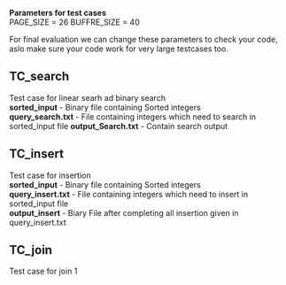 **Parameters for test cases**  
PAGE_SIZE = 26 
BUFFRE_SIZE = 40

For final evaluation we can change these parameters to check your code, aslo make sure your code work for very large testcases too.  
 
 ## TC_search    
Test case for linear searh ad binary search       
**sorted_input** - Binary file containing Sorted integers   
**query_search.txt** - File containing integers which need to search in sorted_input file 
**output_Search.txt** - Contain search output  

 
 ## TC_insert  
 Test case for insertion   
 **sorted_input** - Binary file containing Sorted integers  
 **query_insert.txt** - File containing integers which need to insert in sorted_input file    
 **output_insert** - Biary File after completing all insertion given in query_insert.txt   
 
 
## TC_join 
Test case for join 1  

